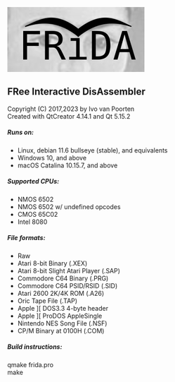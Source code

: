 ![frida logo](logo/frida-logo-test.png)

## FRee Interactive DisAssembler  
Copyright (C) 2017,2023 by Ivo van Poorten  
Created with QtCreator 4.14.1 and Qt 5.15.2  

##### Runs on:
* Linux, debian 11.6 bullseye (stable), and equivalents  
* Windows 10, and above  
* macOS Catalina 10.15.7, and above  

##### Supported CPUs:
* NMOS 6502  
* NMOS 6502 w/ undefined opcodes  
* CMOS 65C02  
* Intel 8080  

##### File formats:
* Raw  
* Atari 8-bit Binary (.XEX)  
* Atari 8-bit Slight Atari Player (.SAP)  
* Commodore C64 Binary (.PRG)  
* Commodore C64 PSID/RSID (.SID)  
* Atari 2600 2K/4K ROM (.A26)  
* Oric Tape File (.TAP)  
* Apple ][ DOS3.3 4-byte header  
* Apple ][ ProDOS AppleSingle  
* Nintendo NES Song File (.NSF)  
* CP/M Binary at 0100H (.COM)  

##### Build instructions:
qmake frida.pro  
make  
